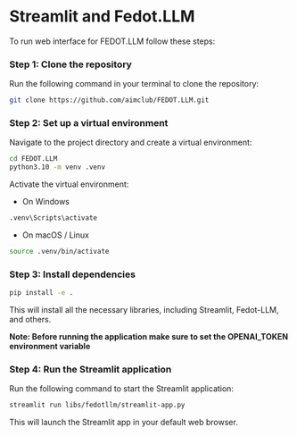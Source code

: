 # Streamlit and Fedot.LLM

To run web interface for FEDOT.LLM follow these steps:

### Step 1: Clone the repository

Run the following command in your terminal to clone the repository:

```bash
git clone https://github.com/aimclub/FEDOT.LLM.git 
```
### Step 2: Set up a virtual environment

Navigate to the project directory and create a virtual environment:

``` bash
cd FEDOT.LLM
python3.10 -m venv .venv
```

Activate the virtual environment:
* On Windows
``` bash
.venv\Scripts\activate
```
* On macOS / Linux
``` bash
source .venv/bin/activate
```

### Step 3: Install dependencies

``` bash
pip install -e .
```

This will install all the necessary libraries, including Streamlit, Fedot-LLM, and others.  

**Note: Before running the application make sure to set the OPENAI_TOKEN environment variable**

### Step 4: Run the Streamlit application

Run the following command to start the Streamlit application:

``` bash
streamlit run libs/fedotllm/streamlit-app.py
```

This will launch the Streamlit app in your default web browser.
